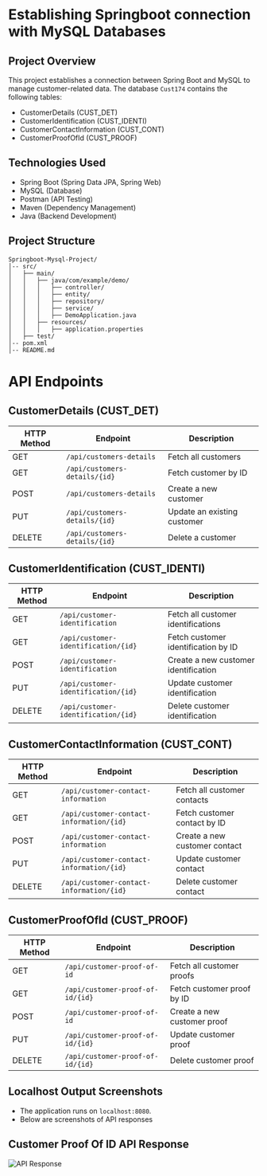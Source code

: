 # Establishing Springboot connection with MySQL Databases
## Project Overview
This project establishes a connection between Spring Boot and MySQL to manage customer-related data. The database `Cust174` contains the following tables:
- CustomerDetails (CUST_DET)
- CustomerIdentification (CUST_IDENTI)
- CustomerContactInformation (CUST_CONT)
- CustomerProofOfId (CUST_PROOF)

## Technologies Used
- Spring Boot (Spring Data JPA, Spring Web)
- MySQL (Database)
- Postman (API Testing)
- Maven (Dependency Management)
- Java (Backend Development)

## Project Structure
```
Springboot-Mysql-Project/
│-- src/
│   ├── main/
│   │   ├── java/com/example/demo/
│   │   │   ├── controller/
│   │   │   ├── entity/
│   │   │   ├── repository/
│   │   │   ├── service/
│   │   │   ├── DemoApplication.java
│   │   ├── resources/
│   │   │   ├── application.properties
│   ├── test/
│-- pom.xml
│-- README.md
```


# API Endpoints

## CustomerDetails (CUST_DET)
| HTTP Method | Endpoint                        | Description                     |
|------------|--------------------------------|---------------------------------|
| GET        | `/api/customers-details`               | Fetch all customers            |
| GET        | `/api/customers-details/{id}`          | Fetch customer by ID           |
| POST       | `/api/customers-details`               | Create a new customer          |
| PUT        | `/api/customers-details/{id}`          | Update an existing customer    |
| DELETE     | `/api/customers-details/{id}`          | Delete a customer              |

## CustomerIdentification (CUST_IDENTI)
| HTTP Method | Endpoint                               | Description                           |
|------------|--------------------------------------|---------------------------------------|
| GET        | `/api/customer-identification`      | Fetch all customer identifications   |
| GET        | `/api/customer-identification/{id}` | Fetch customer identification by ID  |
| POST       | `/api/customer-identification`      | Create a new customer identification |
| PUT        | `/api/customer-identification/{id}` | Update customer identification       |
| DELETE     | `/api/customer-identification/{id}` | Delete customer identification       |

## CustomerContactInformation (CUST_CONT)
| HTTP Method | Endpoint                                 | Description                       |
|------------|----------------------------------------|-----------------------------------|
| GET        | `/api/customer-contact-information`               | Fetch all customer contacts      |
| GET        | `/api/customer-contact-information/{id}`          | Fetch customer contact by ID     |
| POST       | `/api/customer-contact-information`               | Create a new customer contact    |
| PUT        | `/api/customer-contact-information/{id}`          | Update customer contact          |
| DELETE     | `/api/customer-contact-information/{id}`          | Delete customer contact          |

## CustomerProofOfId (CUST_PROOF)
| HTTP Method | Endpoint                           | Description                         |
|------------|----------------------------------|-------------------------------------|
| GET        | `/api/customer-proof-of-id`           | Fetch all customer proofs          |
| GET        | `/api/customer-proof-of-id/{id}`      | Fetch customer proof by ID         |
| POST       | `/api/customer-proof-of-id`           | Create a new customer proof        |
| PUT        | `/api/customer-proof-of-id/{id}`      | Update customer proof              |
| DELETE     | `/api/customer-proof-of-id/{id}`      | Delete customer proof              |

## Localhost Output Screenshots
- The application runs on `localhost:8080`.
- Below are screenshots of API responses

## Customer Proof Of ID API Response
![API Response](Screenshot2025-03-29225311.png)
